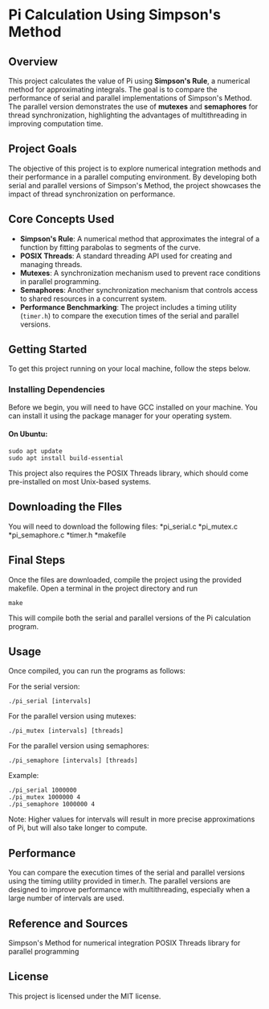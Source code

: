 # Pi Calculation Using Simpson's Method 

## Overview
This project calculates the value of Pi using **Simpson's Rule**, a numerical method for approximating integrals. The goal is to compare the performance of serial and parallel implementations of Simpson's Method. The parallel version demonstrates the use of **mutexes** and **semaphores** for thread synchronization, highlighting the advantages of multithreading in improving computation time.

## Project Goals
The objective of this project is to explore numerical integration methods and their performance in a parallel computing environment. By developing both serial and parallel versions of Simpson's Method, the project showcases the impact of thread synchronization on performance. 

## Core Concepts Used
* **Simpson's Rule**: A numerical method that approximates the integral of a function by fitting parabolas to segments of the curve.
* **POSIX Threads**: A standard threading API used for creating and managing threads.
* **Mutexes**: A synchronization mechanism used to prevent race conditions in parallel programming.
* **Semaphores**: Another synchronization mechanism that controls access to shared resources in a concurrent system.
* **Performance Benchmarking**: The project includes a timing utility (`timer.h`) to compare the execution times of the serial and parallel versions.

## Getting Started
To get this project running on your local machine, follow the steps below.

### Installing Dependencies
Before we begin, you will need to have GCC installed on your machine. You can install it using the package manager for your operating system.

#### On Ubuntu:
```
sudo apt update
sudo apt install build-essential
```

This project also requires the POSIX Threads library, which should come pre-installed on most Unix-based systems.

## Downloading the FIles 
You will need to download the following files: 
*pi_serial.c
*pi_mutex.c
*pi_semaphore.c
*timer.h
*makefile

## Final Steps 
Once the files are downloaded, compile the project using the provided makefile. Open a terminal in the project directory and run 
```
make
```
This will compile both the serial and parallel versions of the Pi calculation program. 

## Usage
Once compiled, you can run the programs as follows:

For the serial version:
```
./pi_serial [intervals]
```

For the parallel version using mutexes:
```
./pi_mutex [intervals] [threads]
```

For the parallel version using semaphores:

```
./pi_semaphore [intervals] [threads]
```

Example:
```
./pi_serial 1000000
./pi_mutex 1000000 4
./pi_semaphore 1000000 4
```

Note: Higher values for intervals will result in more precise approximations of Pi, but will also take longer to compute.

## Performance 
You can compare the execution times of the serial and parallel versions using the timing utility provided in timer.h. The parallel versions are designed to improve performance with multithreading, especially when a large number of intervals are used.

## Reference and Sources
Simpson's Method for numerical integration 
POSIX Threads library for parallel programming 

## License 
This project is licensed under the MIT license.


